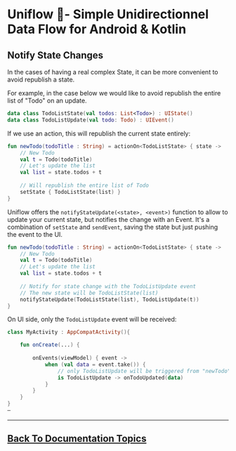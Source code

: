 
# Uniflow 🦄- Simple Unidirectionnel Data Flow for Android & Kotlin

## Notify State Changes

In the cases of having a real complex State, it can be more convenient to avoid republish a state. 

For example, in the case below we would like to avoid republish the entire list of "Todo" on an update.

```kotlin
data class TodoListState(val todos: List<Todo>) : UIState()
data class TodoListUpdate(val todo: Todo) : UIEvent()
```

If we use an action, this will republish the current state entirely:

```kotlin
fun newTodo(todoTitle : String) = actionOn<TodoListState> { state ->
    // New Todo
    val t = Todo(todoTitle)
    // Let's update the list
    val list = state.todos + t
    
    // Will republish the entire list of Todo
    setState { TodoListState(list) }
}
```

Uniflow offers the `notifyStateUpdate(<state>, <event>)` function to allow to update your current state, but notifies the change with an Event. 
It's a combination of `setState` and `sendEvent`, saving the state but just pushing the event to the UI.


```kotlin
fun newTodo(todoTitle : String) = actionOn<TodoListState> { state ->
    // New Todo
    val t = Todo(todoTitle)
    // Let's update the list
    val list = state.todos + t
    
    // Notify for state change with the TodoListUpdate event
    // The new state will be TodoListState(list)
    notifyStateUpdate(TodoListState(list), TodoListUpdate(t))
}
```

On UI side, only the `TodoListUpdate` event will be received:

```kotlin
class MyActivity : AppCompatActivity(){

    fun onCreate(...) {
        
        onEvents(viewModel) { event ->
            when (val data = event.take()) {
                // only TodoListUpdate will be triggered from "newTodo" action function
                is TodoListUpdate -> onTodoUpdated(data)
            }
        }
    }
}
—
```

----

## [Back To Documentation Topics](../README.md#getting-started--documentation-)



